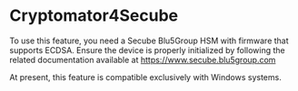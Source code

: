 # Cryptomator4Secube

To use this feature, you need a Secube Blu5Group HSM with firmware that supports ECDSA. 
Ensure the device is properly initialized by following the related documentation available at https://www.secube.blu5group.com

At present, this feature is compatible exclusively with Windows systems.
